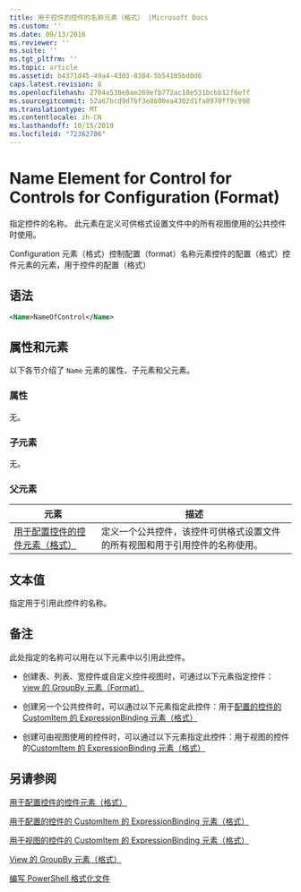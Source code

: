 ```yaml
---
title: 用于控件的控件的名称元素（格式） |Microsoft Docs
ms.custom: ''
ms.date: 09/13/2016
ms.reviewer: ''
ms.suite: ''
ms.tgt_pltfrm: ''
ms.topic: article
ms.assetid: b4371d45-49a4-4303-8384-5b54105bd0d6
caps.latest.revision: 8
ms.openlocfilehash: 2704a530e0ae269efb772ac10e531bcbb12f6eff
ms.sourcegitcommit: 52a67bcd9d7bf3e8600ea4302d1fa8970ff9c998
ms.translationtype: MT
ms.contentlocale: zh-CN
ms.lasthandoff: 10/15/2019
ms.locfileid: "72362706"
---
```

# <a name="name-element-for-control-for-controls-for-configuration-format"></a>Name Element for Control for Controls for Configuration (Format)

指定控件的名称。 此元素在定义可供格式设置文件中的所有视图使用的公共控件时使用。

Configuration 元素（格式）控制配置（format）名称元素控件的配置（格式）控件元素的元素，用于控件的配置（格式）

## <a name="syntax"></a>语法

```xml
<Name>NameOfControl</Name>

```

## <a name="attributes-and-elements"></a>属性和元素

以下各节介绍了 `Name` 元素的属性、子元素和父元素。

### <a name="attributes"></a>属性

无。

### <a name="child-elements"></a>子元素

无。

### <a name="parent-elements"></a>父元素

|元素|描述|
|-------------|-----------------|
|[用于配置控件的控件元素（格式）](./control-element-for-controls-for-configuration-format.md)|定义一个公共控件，该控件可供格式设置文件的所有视图和用于引用控件的名称使用。|

## <a name="text-value"></a>文本值

指定用于引用此控件的名称。

## <a name="remarks"></a>备注

此处指定的名称可以用在以下元素中以引用此控件。

- 创建表、列表、宽控件或自定义控件视图时，可通过以下元素指定控件： [view 的 GroupBy 元素（Format）](./groupby-element-for-view-format.md)

- 创建另一个公共控件时，可以通过以下元素指定此控件：用于[配置的控件的 CustomItem 的 ExpressionBinding 元素（格式）](./expressionbinding-element-for-customitem-for-controls-for-configuration-format.md)

- 创建可由视图使用的控件时，可以通过以下元素指定此控件：用于视图的控件的[CustomItem 的 ExpressionBinding 元素（格式）](./expressionbinding-element-for-customitem-for-controls-for-view-format.md)

## <a name="see-also"></a>另请参阅

[用于配置控件的控件元素（格式）](./control-element-for-controls-for-configuration-format.md)

[用于配置的控件的 CustomItem 的 ExpressionBinding 元素（格式）](./expressionbinding-element-for-customitem-for-controls-for-configuration-format.md)

[用于视图的控件的 CustomItem 的 ExpressionBinding 元素（格式）](./expressionbinding-element-for-customitem-for-controls-for-view-format.md)

[View 的 GroupBy 元素（格式）](./groupby-element-for-view-format.md)

[编写 PowerShell 格式化文件](./writing-a-powershell-formatting-file.md)
